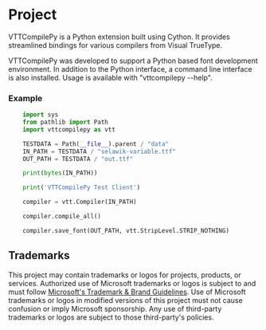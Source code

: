 # Project

VTTCompilePy is a Python extension built using Cython. It provides streamlined bindings for
various compilers from Visual TrueType. 

VTTCompilePy was developed to support a Python based font development environment. In addition to the Python interface,
a command line interface is also installed. Usage is available with "vttcompilepy --help". 

### Example

```python
    import sys 
    from pathlib import Path
    import vttcompilepy as vtt

    TESTDATA = Path(__file__).parent / "data"
    IN_PATH = TESTDATA / "selawik-variable.ttf"
    OUT_PATH = TESTDATA / "out.ttf"

    print(bytes(IN_PATH))

    print('VTTCompilePy Test Client')

    compiler = vtt.Compiler(IN_PATH)

    compiler.compile_all()

    compiler.save_font(OUT_PATH, vtt.StripLevel.STRIP_NOTHING)

```

## Trademarks

This project may contain trademarks or logos for projects, products, or services. Authorized use of Microsoft 
trademarks or logos is subject to and must follow 
[Microsoft's Trademark & Brand Guidelines](https://www.microsoft.com/en-us/legal/intellectualproperty/trademarks/usage/general).
Use of Microsoft trademarks or logos in modified versions of this project must not cause confusion or imply Microsoft sponsorship.
Any use of third-party trademarks or logos are subject to those third-party's policies.
